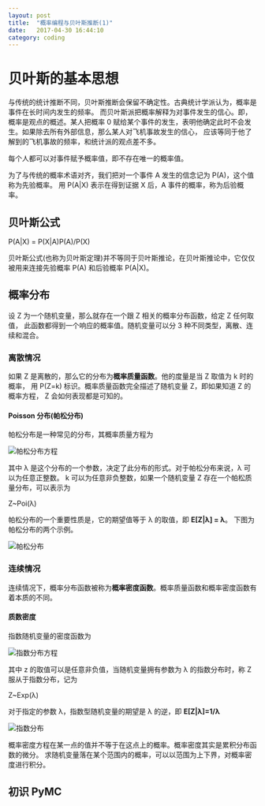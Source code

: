 ```yaml
---
layout: post
title:  "概率编程与贝叶斯推断(1)"
date:   2017-04-30 16:44:10
category: coding
---
```


# 贝叶斯的基本思想

与传统的统计推断不同，贝叶斯推断会保留不确定性。古典统计学派认为，概率是事件在长时间内发生的频率。
而贝叶斯派把概率解释为对事件发生的信心。即，概率是观点的概述。某人把概率 0
赋给某个事件的发生，表明他确定此时不会发生。如果除去所有外部信息，那么某人对飞机事故发生的信心，
应该等同于他了解到的飞机事故的频率，和统计派的观点差不多。

每个人都可以对事件赋予概率值，即不存在唯一的概率值。

为了与传统的概率术语对齐，我们把对一个事件 A 发生的信念记为 P(A)，这个值称为先验概率。
用 P(A|X) 表示在得到证据 X 后，A 事件的概率，称为后验概率。

## 贝叶斯公式

P(A|X) = P(X|A)P(A)/P(X)

贝叶斯公式(也称为贝叶斯定理)并不等同于贝叶斯推论，在贝叶斯推论中，它仅仅被用来连接先验概率
P(A) 和后验概率 P(A|X)。

## 概率分布

设 Z 为一个随机变量，那么就存在一个跟 Z 相关的概率分布函数，给定 Z 任何取值，
此函数都得到一个响应的概率值。随机变量可以分 3 种不同类型，离散、连续和混合。

### 离散情况

如果 Z 是离散的，那么它的分布为**概率质量函数**。他的度量是当 Z 取值为 k 时的概率，
用 P(Z=k) 标识。概率质量函数完全描述了随机变量 Z，即如果知道 Z 的概率方程，
Z 会如何表现都是可知的。

#### Poisson 分布(帕松分布)

帕松分布是一种常见的分布，其概率质量方程为

![帕松分布方程](http://crazydogs.github.io/images/Bayesian/1_1.png)

其中 λ 是这个分布的一个参数，决定了此分布的形式。对于帕松分布来说，λ 可以为任意正整数。
k 可以为任意非负整数，如果一个随机变量 Z 存在一个帕松质量分布，可以表示为

Z~Poi(λ)

帕松分布的一个重要性质是，它的期望值等于 λ 的取值，即 **E[Z|λ] = λ**。
下图为帕松分布的两个示例。

![帕松分布](http://crazydogs.github.io/images/Bayesian/poisson.png)

### 连续情况

连续情况下，概率分布函数被称为**概率密度函数**。概率质量函数和概率密度函数有着本质的不同。

#### 质数密度

指数随机变量的密度函数为

![指数分布方程](http://crazydogs.github.io/images/Bayesian/1_2.png)

其中 z 的取值可以是任意非负值，当随机变量拥有参数为 λ 的指数分布时，称 Z
服从于指数分布，记为

Z~Exp(λ)

对于指定的参数 λ，指数型随机变量的期望是 λ 的逆，即 **E[Z|λ]=1/λ**

![指数分布](http://crazydogs.github.io/images/Bayesian/exponential.png)

概率密度方程在某一点的值并不等于在这点上的概率。概率密度其实是累积分布函数的微分。
求随机变量落在某个范围内的概率，可以以范围为上下界，对概率密度进行积分。

## 初识 PyMC


